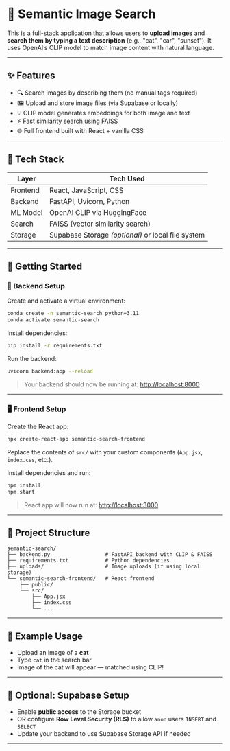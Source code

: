 # 🧠 Semantic Image Search

This is a full-stack application that allows users to **upload images** and **search them by typing a text description** (e.g., "cat", "car", "sunset"). It uses OpenAI’s CLIP model to match image content with natural language.

---

## ✨ Features

- 🔍 Search images by describing them (no manual tags required)
- 🖼️ Upload and store image files (via Supabase or locally)
- 💡 CLIP model generates embeddings for both image and text
- ⚡ Fast similarity search using FAISS
- 🌐 Full frontend built with React + vanilla CSS

---

## 🧰 Tech Stack

| Layer       | Tech Used                        |
|-------------|----------------------------------|
| Frontend    | React, JavaScript, CSS           |
| Backend     | FastAPI, Uvicorn, Python         |
| ML Model    | OpenAI CLIP via HuggingFace      |
| Search      | FAISS (vector similarity search) |
| Storage     | Supabase Storage *(optional)* or local file system |

---

## 🚀 Getting Started

### 🔧 Backend Setup

Create and activate a virtual environment:

```bash
conda create -n semantic-search python=3.11
conda activate semantic-search
```

Install dependencies:

```bash
pip install -r requirements.txt
```

Run the backend:

```bash
uvicorn backend:app --reload
```

> Your backend should now be running at: [http://localhost:8000](http://localhost:8000)

---

### 🖥️ Frontend Setup

Create the React app:

```bash
npx create-react-app semantic-search-frontend
```

Replace the contents of `src/` with your custom components (`App.jsx`, `index.css`, etc.).

Install dependencies and run:

```bash
npm install
npm start
```

> React app will now run at: [http://localhost:3000](http://localhost:3000)

---

## 📂 Project Structure

```
semantic-search/
├── backend.py                  # FastAPI backend with CLIP & FAISS
├── requirements.txt            # Python dependencies
├── uploads/                    # Image uploads (if using local storage)
└── semantic-search-frontend/   # React frontend
    ├── public/
    └── src/
        ├── App.jsx
        ├── index.css
        └── ...
```

---

## 📸 Example Usage

- Upload an image of a **cat**
- Type `cat` in the search bar
- Image of the cat will appear — matched using CLIP!

---

## 🔐 Optional: Supabase Setup

- Enable **public access** to the Storage bucket
- OR configure **Row Level Security (RLS)** to allow `anon` users `INSERT` and `SELECT`
- Update your backend to use Supabase Storage API if needed

---

